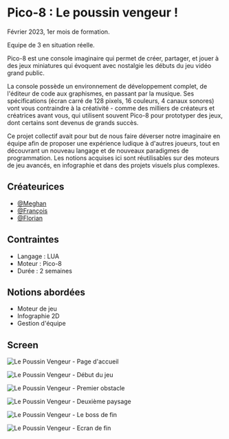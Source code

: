 
# Pico-8 : Le poussin vengeur !

Février 2023, 1er mois de formation.

Equipe de 3 en situation réelle.

Pico-8 est une console imaginaire qui permet de créer, partager, et jouer à des jeux miniatures qui évoquent avec nostalgie les débuts du jeu vidéo grand public.

La console possède un environnement de développement complet, de l'éditeur de code aux graphismes, en passant par la musique. Ses spécifications (écran carré de 128 pixels, 16 couleurs, 4 canaux sonores) vont vous contraindre à la créativité - comme des milliers de créateurs et créatrices avant vous, qui utilisent souvent Pico-8 pour prototyper des jeux, dont certains sont devenus de grands succès.

Ce projet collectif avait pour but de nous faire déverser notre imaginaire en équipe afin de proposer une expérience ludique à d'autres joueurs, tout en découvrant un nouveau langage et de nouveaux paradigmes de programmation. Les notions acquises ici sont réutilisables sur des moteurs de jeu avancés, en infographie et dans des projets visuels plus complexes.

## Créateurices

- [@Meghan](https://www.github.com/ArayaMegh)
- [@François](https://www.github.com/farah-9)
- [@Florian](https://www.github.com/FlorianLUSSON)


## Contraintes

- Langage : LUA
- Moteur : Pico-8
- Durée : 2 semaines

## Notions abordées

- Moteur de jeu
- Infographie 2D
- Gestion d'équipe
## Screen

![Le Poussin Vengeur - Page d'accueil](https://github.com/adatechschool/projet-collectif---pico8-les-twix-piou/assets/123969080/f1946841-0316-415f-a947-aa052f499fbe)

![Le Poussin Vengeur - Début du jeu](https://github.com/adatechschool/projet-collectif---pico8-les-twix-piou/assets/123969080/74567eb0-681e-45c8-8459-22e1bc56b915)


![Le Poussin Vengeur - Premier obstacle](https://github.com/adatechschool/projet-collectif---pico8-les-twix-piou/assets/123969080/34e4d5b8-2c6d-4657-87c5-b03cdf2d7d9f)

![Le Poussin Vengeur - Deuxième paysage](https://github.com/adatechschool/projet-collectif---pico8-les-twix-piou/assets/123969080/81940d29-e5d4-402f-acd3-b20ae980c631)


![Le Poussin Vengeur - Le boss de fin](https://github.com/adatechschool/projet-collectif---pico8-les-twix-piou/assets/123969080/24bb6565-6861-4016-a982-f3fe982792b6)


![Le Poussin Vengeur - Ecran de fin](https://github.com/adatechschool/projet-collectif---pico8-les-twix-piou/assets/123969080/d68eaa03-4ea1-45a7-b991-be26f704f9a4)
